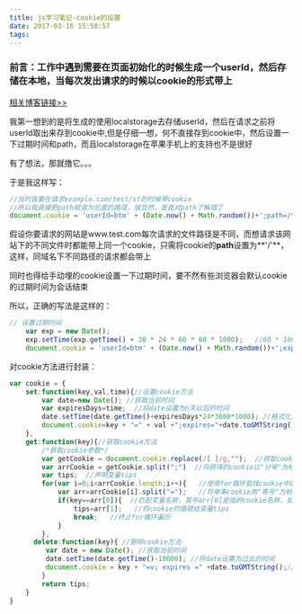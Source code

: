 ```yaml
---
title: js学习笔记-cookie的设置
date: 2017-03-16 15:50:57
tags:
---
```


### 前言：工作中遇到需要在页面初始化的时候生成一个userId，然后存储在本地，当每次发出请求的时候以cookie的形式带上

[相关博客链接>>](http://www.cnblogs.com/shizhouyu/p/3963122.html)

我第一想到的是将生成的使用localstorage去存储userId，然后在请求之前将userId取出来存到cookie中,但是仔细一想，何不直接存到cookie中，然后设置一下过期时间和path，而且localstorage在苹果手机上的支持也不是很好

有了想法，那就撸它。。。

于是我这样写：

```javascript
//当时我要在请求example.com/test/st的时候带cookie
//所以我直接把path赋值为后面的路径，很显然，是我对path了解错了
document.cookie = 'userId=btm' + (Date.now() + Math.random())+';path=/test/st';
```

假设你要请求的网站是www.test.com每次请求的文件路径是不同，而想请求该网站下的不同文件时都能带上同一个cookie，只需将cookie的**path**设置为**'/'**，这样，同域名下不同路径的请求都会带上

同时也得给手动埋的cookie设置一下过期时间，要不然有些浏览器会默认cookie的过期时间为会话结束

所以，正确的写法是这样的：

```javascript
// 设置过期时间
	var exp = new Date();
    exp.setTime(exp.getTime() + 30 * 24 * 60 * 60 * 1000);   //60 * 1000 为一分钟
	document.cookie = 'userId=btm' + (Date.now() + Math.random())+';expires='+exp.toGMTString()+';path=/';   //path='/',只要是域名相同所有的请求都会
```

对cookie方法进行封装：

```javascript
var cookie = {
    set:function(key,val,time){//设置cookie方法
        var date=new Date(); //获取当前时间
        var expiresDays=time;  //将date设置为n天以后的时间
        date.setTime(date.getTime()+expiresDays*24*3600*1000); //格式化为cookie识别的时间
        document.cookie=key + "=" + val +";expires="+date.toGMTString();  //设置cookie
    },
    get:function(key){//获取cookie方法
        /*获取cookie参数*/
        var getCookie = document.cookie.replace(/[ ]/g,"");  //获取cookie，并且将获得的cookie格式化，去掉空格字符
        var arrCookie = getCookie.split(";")  //将获得的cookie以"分号"为标识 将cookie保存到arrCookie的数组中
        var tips;  //声明变量tips
        for(var i=0;i<arrCookie.length;i++){   //使用for循环查找cookie中的tips变量
            var arr=arrCookie[i].split("=");   //将单条cookie用"等号"为标识，将单条cookie保存为arr数组
            if(key==arr[0]){  //匹配变量名称，其中arr[0]是指的cookie名称，如果该条变量为tips则执行判断语句中的赋值操作
                tips=arr[1];   //将cookie的值赋给变量tips
                break;   //终止for循环遍历
            }
        },
      delete:function(key){ //删除cookie方法
         var date = new Date(); //获取当前时间
         date.setTime(date.getTime()-10000); //将date设置为过去的时间
         document.cookie = key + "=v; expires =" +date.toGMTString();//设置cookie
        }
        return tips;
    }
}
```



